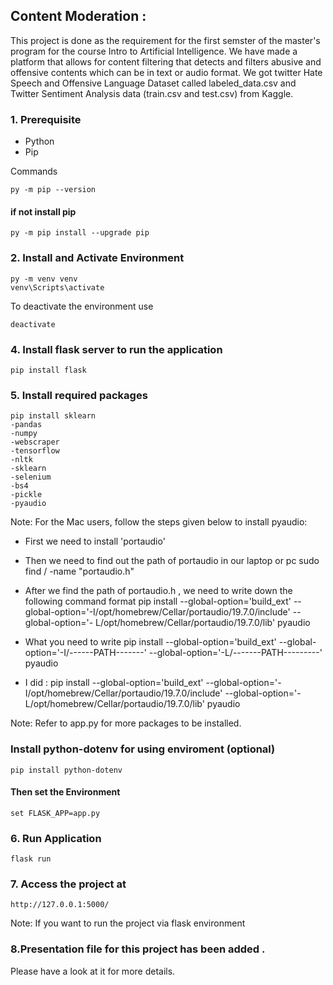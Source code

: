 ## Content Moderation : 

This project is done as the requirement for the first semster of the master's program for the course Intro to Artificial Intelligence. We have made  a platform  that allows for content filtering that detects and filters abusive and offensive contents which can be in text or audio format. We got twitter Hate Speech and Offensive Language Dataset called labeled_data.csv and Twitter Sentiment Analysis data (train.csv and test.csv) from Kaggle. 

### 1. Prerequisite
- Python
- Pip

Commands

    py -m pip --version

#### if not install pip
    py -m pip install --upgrade pip

### 2. Install and Activate Environment

    py -m venv venv
    venv\Scripts\activate

To deactivate the environment use
    
    deactivate

### 4. Install flask server to run the application
    pip install flask

### 5. Install required packages
    pip install sklearn 
    -pandas 
    -numpy 
    -webscraper 
    -tensorflow 
    -nltk 
    -sklearn 
    -selenium 
    -bs4 
    -pickle
    -pyaudio

Note: For the Mac users, follow the steps given below to install pyaudio: 
* First we need to install 'portaudio'

* Then we need to find out the path of portaudio in our laptop or pc
 sudo find / -name "portaudio.h"

* After we find the path of portaudio.h , we need to write down the following command format
  pip install --global-option='build_ext' --global-option='-I/opt/homebrew/Cellar/portaudio/19.7.0/include' --global-option='-  L/opt/homebrew/Cellar/portaudio/19.7.0/lib' pyaudio

* What you need to write
pip install --global-option='build_ext' --global-option='-I/------PATH-------' --global-option='-L/-------PATH---------' pyaudio

* I did : pip install --global-option='build_ext' --global-option='-I/opt/homebrew/Cellar/portaudio/19.7.0/include' --global-option='-L/opt/homebrew/Cellar/portaudio/19.7.0/lib' pyaudio

Note: Refer to app.py for more packages to be installed.

### Install python-dotenv for using enviroment (optional)
    pip install python-dotenv

#### Then set the Environment 
    set FLASK_APP=app.py

### 6. Run Application
    flask run

### 7. Access the project at
    http://127.0.0.1:5000/
    
    

Note: If you want to run the project via flask environment 


   
### 8.Presentation file for this project has been added . 
Please have a look at it for more details.

   


